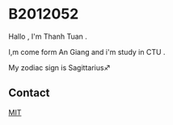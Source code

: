# B2012052
Hallo , I'm Thanh Tuan .

I,m come form An Giang and i'm study in CTU .

My zodiac sign is Sagittarius♐

## Contact

[MIT](https://www.facebook.com/profile.php?id=100035656414266)

